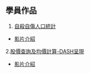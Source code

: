 ## 學員作品

1. [自殺自傷人口統計](./自殺自傷人口統計)
- [影片介紹](https://youtu.be/2jsxjiuPy_o)

2.[股價查詢及均價計算-DASH呈現](./股價查詢及均價系統)
- [影片介紹](https://youtu.be/irP4H5hh7aM)

